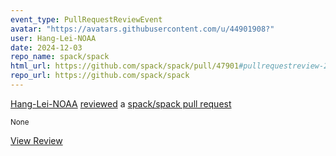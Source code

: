 ```yaml
---
event_type: PullRequestReviewEvent
avatar: "https://avatars.githubusercontent.com/u/44901908?"
user: Hang-Lei-NOAA
date: 2024-12-03
repo_name: spack/spack
html_url: https://github.com/spack/spack/pull/47901#pullrequestreview-2476274602
repo_url: https://github.com/spack/spack
---
```


<a href='https://github.com/Hang-Lei-NOAA' target='_blank'>Hang-Lei-NOAA</a> <a href='https://github.com/spack/spack/pull/47901#pullrequestreview-2476274602' target='_blank'>reviewed</a> a <a href='https://github.com/spack/spack/pull/47901' target='_blank'>spack/spack pull request</a>

<small>None</small>

<a href='https://github.com/spack/spack/pull/47901#pullrequestreview-2476274602' target='_blank'>View Review</a>